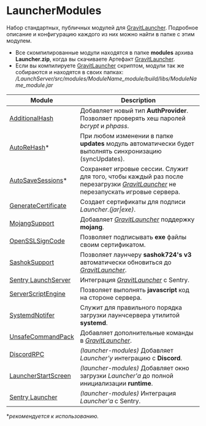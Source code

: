 # LauncherModules
Набор стандартных, публичных модулей для [GravitLauncher]. Подробное описание и конфигурацию каждого из них можно найти в папке с этим модулем.

 - Все скомпилированные модули находятся в папке **modules** архива **Launcher.zip**, когда вы скачиваете Артефакт [GravitLauncher].
 - Если вы компилируете [GravitLauncher] скриптом, модули так же собираются и находятся в своих папках:
*/LaunchServer/src/modules/ModuleName_module/build/libs/ModuleName_module.jar*

| Module | Description |
| ------ | ------ |
| [AdditionalHash] | Добавляет новый тип **AuthProvider**. Позволяет проверять хеш паролей *bcrypt* и *phpass*.  |
| [AutoReHash]\* | При любом изменении в папке **updates** модуль автоматически будет выполнять синхронизацию (syncUpdates). |
| [AutoSaveSessions]\* | Сохраняет игровые сессии. Служит для того, чтобы каждый раз после перезагрузки *[GravitLauncher]* не перезапускать игровые сервера. |
| [GenerateCertificate] | Создает сертификаты для подписи *Launcher.(jar\|exe)*. |
| [MojangSupport] | Добавляет *[GravitLauncher]* поддержку **mojang**. |
| [OpenSSLSignCode] | Позволяет подписывать **exe** файлы своим сертификатом. |
| [SashokSupport] | Позволяет лаунчеру **sashok724's v3** автоматически обновиться до *[GravitLauncher]*. |
| [Sentry LaunchServer] | Интеграция *[GravitLauncher]* с Sentry. |
| [ServerScriptEngine] | Позволяет выполнять **javascript** код на стороне сервера. |
| [SystemdNotifer] |  Служит для правильного порядка загрузки лаунчсервера утилитой **systemd**. |
| [UnsafeCommandPack] | Добавляет дополнительные команды в *[GravitLauncher]*. |
| [DiscordRPC] | *(launcher-modules)* Добавляет *Launcher'у* интеграцию с **Discord**. |
| [LauncherStartScreen] | *(launcher-modules)* Добавляет окно загрузки *Launcher'а* до полной инициализации **runtime**. |
| [Sentry Launcher] | *(launcher-modules)* Интеграция *Launcher'a* с Sentry. |

**рекомендуется к использованию.*

[GravitLauncher]: https://github.com/GravitLauncher/Launcher
[AdditionalHash]: https://github.com/GravitLauncher/LauncherModules/tree/master/AdditionalHash_module
[AutoReHash]: https://github.com/GravitLauncher/LauncherModules/tree/master/AutoReHash_module
[AutoSaveSessions]: https://github.com/GravitLauncher/LauncherModules/tree/master/AutoSaveSessions_module
[GenerateCertificate]: https://github.com/GravitLauncher/LauncherModules/tree/master/GenerateCertificate_module
[MojangSupport]: https://github.com/GravitLauncher/LauncherModules/tree/master/MojangSupport_module
[OpenSSLSignCode]: https://github.com/GravitLauncher/LauncherModules/tree/master/OpenSSLSignCode_module
[SashokSupport]: https://github.com/GravitLauncher/LauncherModules/tree/master/SashokSupport_module
[Sentry LaunchServer]: https://github.com/GravitLauncher/LauncherModules/tree/master/Sentry_module
[ServerScriptEngine]: https://github.com/GravitLauncher/LauncherModules/tree/master/ServerScriptEngine_module
[SystemdNotifer]: https://github.com/GravitLauncher/LauncherModules/tree/master/SystemdNotifer_module
[UnsafeCommandPack]: https://github.com/GravitLauncher/LauncherModules/tree/master/UnsafeCommandPack_module
[DiscordRPC]: https://github.com/GravitLauncher/LauncherModules/tree/master/DiscordRPC_lmodule
[LauncherStartScreen]: https://github.com/GravitLauncher/LauncherModules/tree/master/LauncherStartScreen_lmodule
[Sentry Launcher]: https://github.com/GravitLauncher/LauncherModules/tree/master/Sentry_lmodule
